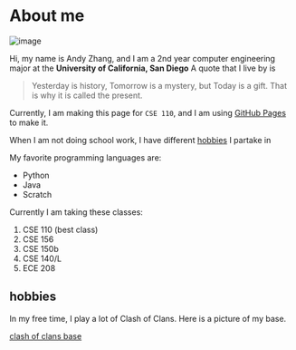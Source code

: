 # About me

![image](https://github.com/AndyZng/GitHub-Pages/assets/115373033/f7447db3-d58d-4eb4-a80a-02d4d0f74291)


Hi, my name is Andy Zhang, and I am a 2nd year computer engineering major at the **University of California, San Diego** 
A quote that I live by is 
> Yesterday is history, Tomorrow is a mystery, but Today is a gift. That is why it is called the present.

Currently, I am making this page for `CSE 110`, and I am using [GitHub Pages](https://pages.github.com/) to make it.

When I am not doing school work, I have different [hobbies](#hobbies) I partake in 

My favorite programming languages are:

- Python
- Java
- Scratch

Currently I am taking these classes:

1. CSE 110 (best class)
2. CSE 156
3. CSE 150b
4. CSE 140/L
5. ECE 208
   
## hobbies
In my free time, I play a lot of Clash of Clans. Here is a picture of my base.  

[clash of clans base](https://github.com/AndyZng/GitHub-Pages/assets/115373033/3faf2f61-f2fb-453f-8f2d-46611721e3a0)

